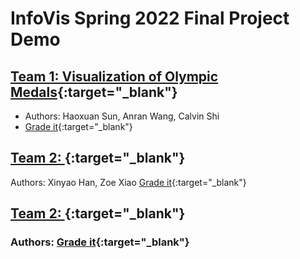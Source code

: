 # InfoVis Spring 2022 Final Project Demo

## [Team 1: Visualization of Olympic Medals](./team1/index.html){:target="_blank"} 
- Authors: Haoxuan Sun, Anran Wang, Calvin Shi
- [Grade it](){:target="_blank"} 

## [Team 2: ](){:target="_blank"} 
Authors: Xinyao Han, Zoe Xiao [Grade it](){:target="_blank"}

## [Team 2: ](){:target="_blank"} 
### Authors: [Grade it](){:target="_blank"}